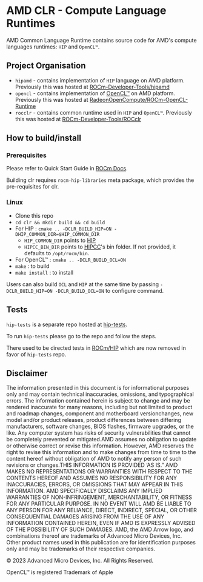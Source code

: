 # AMD CLR - Compute Language Runtimes

AMD Common Language Runtime contains source code for AMD's compute languages runtimes: `HIP` and `OpenCL™`.

## Project Organisation

- `hipamd` - contains implementation of `HIP` language on AMD platform. Previously this was hosted at [ROCm-Developer-Tools/hipamd](https://github.com/ROCm-Developer-Tools/hipamd)
- `opencl` - contains implementation of [OpenCL™](https://www.khronos.org/opencl/) on AMD platform. Previously this was hosted at [RadeonOpenCompute/ROCm-OpenCL-Runtime](https://github.com/RadeonOpenCompute/ROCm-OpenCL-Runtime)
- `rocclr` - contains common runtime used in `HIP` and `OpenCL™`. Previously this was hosted at [ROCm-Developer-Tools/ROCclr](https://github.com/ROCm-Developer-Tools/ROCclr)

## How to build/install

### Prerequisites

Please refer to Quick Start Guide in [ROCm Docs](https://rocm.docs.amd.com/en/latest/deploy/linux/quick_start.html).

Building clr requires `rocm-hip-libraries` meta package, which provides the pre-requisites for clr.

### Linux

- Clone this repo
- `cd clr && mkdir build && cd build`
- For HIP : `cmake .. -DCLR_BUILD_HIP=ON -DHIP_COMMON_DIR=$HIP_COMMON_DIR`
  - `HIP_COMMON_DIR` points to [HIP](https://github.com/ROCm/HIP)
  - `HIPCC_BIN_DIR` points to [HIPCC](https://github.com/ROCm/HIPCC)'s bin folder. If not provided, it defaults to `/opt/rocm/bin`.
- For OpenCL™ : `cmake .. -DCLR_BUILD_OCL=ON`
- `make` : to build
- `make install` : to install

Users can also build `OCL` and `HIP` at the same time by passing `-DCLR_BUILD_HIP=ON -DCLR_BUILD_OCL=ON` to configure command.

## Tests

`hip-tests` is a separate repo hosted at [hip-tests](https://github.com/ROCm/hip-tests).

To run `hip-tests` please go to the repo and follow the steps.

There used to be directed tests in [ROCm/HIP](https://github.com/ROCm/HIP) which are now removed in favor of `hip-tests` repo.

## Disclaimer

The information presented in this document is for informational purposes only and may contain technical inaccuracies, omissions, and typographical errors. The information contained herein is subject to change and may be rendered inaccurate for many reasons, including but not limited to product and roadmap changes, component and motherboard versionchanges, new model and/or product releases, product differences between differing manufacturers, software changes, BIOS flashes, firmware upgrades, or the like. Any computer system has risks of security vulnerabilities that cannot be completely prevented or mitigated.AMD assumes no obligation to update or otherwise correct or revise this information. However, AMD reserves the right to revise this information and to make changes from time to time to the content hereof without obligation of AMD to notify any person of such revisions or changes.THIS INFORMATION IS PROVIDED ‘AS IS.” AMD MAKES NO REPRESENTATIONS OR WARRANTIES WITH RESPECT TO THE CONTENTS HEREOF AND ASSUMES NO RESPONSIBILITY FOR ANY INACCURACIES, ERRORS, OR OMISSIONS THAT MAY APPEAR IN THIS INFORMATION. AMD SPECIFICALLY DISCLAIMS ANY IMPLIED WARRANTIES OF NON-INFRINGEMENT, MERCHANTABILITY, OR FITNESS FOR ANY PARTICULAR PURPOSE. IN NO EVENT WILL AMD BE LIABLE TO ANY PERSON FOR ANY RELIANCE, DIRECT, INDIRECT, SPECIAL, OR OTHER CONSEQUENTIAL DAMAGES ARISING FROM THE USE OF ANY INFORMATION CONTAINED HEREIN, EVEN IF AMD IS EXPRESSLY ADVISED OF THE POSSIBILITY OF SUCH DAMAGES. AMD, the AMD Arrow logo, and combinations thereof are trademarks of Advanced Micro Devices, Inc. Other product names used in this publication are for identification purposes only and may be trademarks of their respective companies.

© 2023 Advanced Micro Devices, Inc. All Rights Reserved.

OpenCL™ is registered Trademark of Apple
